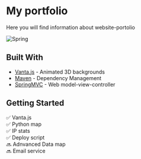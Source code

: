 # My portfolio
Here you will find information about website-portolio

<img alt="Spring" src="https://img.shields.io/badge/Spring-2.2.1.RELEASE-brightgreen?label=Spring">

## Built With

* [Vanta.js](https://github.com/tengbao/vanta) - Animated 3D backgrounds
* [Maven](https://maven.apache.org/) - Dependency Management
* [SpringMVC](https://spring.io/) - Web model-view-controller

## Getting Started

:white_check_mark: Vanta.js    
:white_check_mark: Python map   
:white_check_mark: IP stats <br>
:white_check_mark: Deploy script <br>
:soon: Adnvanced Data map <br>
:soon: Email service






